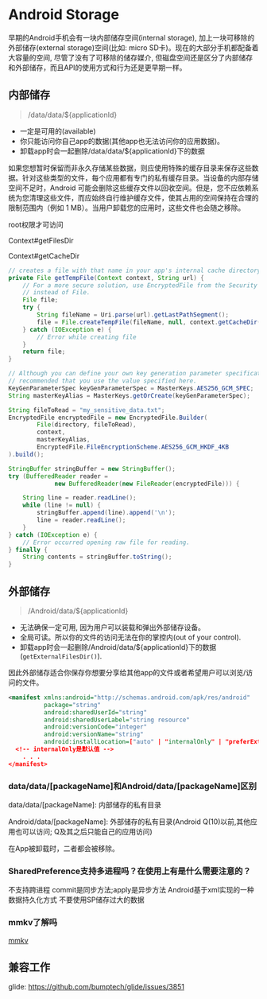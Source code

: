 # Android Storage

早期的Android手机会有一块内部储存空间(internal storage), 加上一块可移除的外部储存(external storage)空间(比如: micro SD卡)。现在的大部分手机都配备着大容量的空间, 尽管了没有了可移除的储存媒介, 但磁盘空间还是区分了内部储存和外部储存，而且API的使用方式和行为还是更早期一样。

## 内部储存

> /data/data/${applicationId}

- 一定是可用的(available)
- 你只能访问你自己app的数据(其他app也无法访问你的应用数据)。
- 卸载app时会一起删除/data/data/${applicationId}下的数据

如果您想暂时保留而非永久存储某些数据，则应使用特殊的缓存目录来保存这些数据。针对这些类型的文件，每个应用都有专门的私有缓存目录。当设备的内部存储空间不足时，Android 可能会删除这些缓存文件以回收空间。但是，您不应依赖系统为您清理这些文件，而应始终自行维护缓存文件，使其占用的空间保持在合理的限制范围内（例如 1 MB）。当用户卸载您的应用时，这些文件也会随之移除。

root权限才可访问

Context#getFilesDir

Context#getCacheDir

```java
// creates a file with that name in your app's internal cache directory: 
private File getTempFile(Context context, String url) {
    // For a more secure solution, use EncryptedFile from the Security library
    // instead of File.
    File file;
    try {
        String fileName = Uri.parse(url).getLastPathSegment();
        file = File.createTempFile(fileName, null, context.getCacheDir());
    } catch (IOException e) {
        // Error while creating file
    }
    return file;
}
```

```java
// Although you can define your own key generation parameter specification, it's
// recommended that you use the value specified here.
KeyGenParameterSpec keyGenParameterSpec = MasterKeys.AES256_GCM_SPEC;
String masterKeyAlias = MasterKeys.getOrCreate(keyGenParameterSpec);

String fileToRead = "my_sensitive_data.txt";
EncryptedFile encryptedFile = new EncryptedFile.Builder(
        File(directory, fileToRead),
        context,
        masterKeyAlias,
        EncryptedFile.FileEncryptionScheme.AES256_GCM_HKDF_4KB
).build();

StringBuffer stringBuffer = new StringBuffer();
try (BufferedReader reader =
             new BufferedReader(new FileReader(encryptedFile))) {

    String line = reader.readLine();
    while (line != null) {
        stringBuffer.append(line).append('\n');
        line = reader.readLine();
    }
} catch (IOException e) {
    // Error occurred opening raw file for reading.
} finally {
    String contents = stringBuffer.toString();
}
```



## 外部储存

> /Android/data/${applicationId}

- 无法确保一定可用, 因为用户可以装载和弹出外部储存设备。
- 全局可读。所以你的文件的访问无法在你的掌控内(out of your control).
- 卸载app时会一起删除/Android/data/${applicationId}下的数据(`getExternalFilesDir()`).

因此外部储存适合你保存你想要分享给其他app的文件或者希望用户可以浏览/访问的文件。

```xml
<manifest xmlns:android="http://schemas.android.com/apk/res/android"
          package="string"
          android:sharedUserId="string"
          android:sharedUserLabel="string resource" 
          android:versionCode="integer"
          android:versionName="string"
          android:installLocation=["auto" | "internalOnly" | "preferExternal"] >
  <!-- internalOnly是默认值 -->
    . . .
</manifest>
```

### data/data/[packageName]和Android/data/[packageName]区别

data/data/[packageName]: 内部储存的私有目录

Android/data/[packageName]: 外部储存的私有目录(Android Q(10)以前,其他应用也可以访问; Q及其之后只能自己的应用访问)

在App被卸载时，二者都会被移除。

### SharedPreference支持多进程吗？在使用上有是什么需要注意的？
不支持跨进程
commit是同步方法;apply是异步方法
Android基于xml实现的一种数据持久化方式
不要使用SP储存过大的数据

### mmkv了解吗

[mmkv](https://github.com/Tencent/MMKV/blob/master/README_CN.md)

## 兼容工作

glide: https://github.com/bumptech/glide/issues/3851